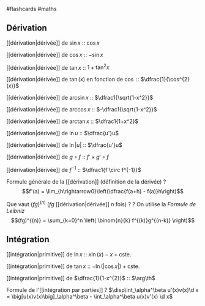 #flashcards #maths

## Dérivation

[[dérivation|dérivée]] de $\sin x$ :: $\cos x$
<!--SR:!2022-11-19,107,272-->
[[dérivation|dérivée]] de $\cos x$ :: $-\sin x$
<!--SR:!2023-04-20,240,330-->
[[dérivation|dérivée]] de $\tan x$ :: $1 + \tan^2 x$
<!--SR:!2022-09-08,1,232-->
[[dérivation|dérivée]] de $\tan(x)$ en fonction de $\cos$ :: $\dfrac{1}{\cos^{2}(x)}$
<!--SR:!2023-02-21,171,280-->
[[dérivation|dérivée]] de $\arcsin x$ :: $\dfrac1{\sqrt{1-x^2}}$
<!--SR:!2022-10-01,69,252-->
[[dérivation|dérivée]] de $\arccos x$ :: $-\dfrac1{\sqrt{1-x^2}}$
<!--SR:!2022-09-29,67,252-->
[[dérivation|dérivée]] de $\arctan x$ :: $\dfrac1{1+x^2}$
<!--SR:!2022-09-20,33,230-->

[[dérivation|dérivée]] de $\ln u$ :: $\dfrac{u'}u$
<!--SR:!2022-09-12,72,312-->
[[dérivation|dérivée]] de $\ln |u|$ :: $\dfrac{u'}u$
<!--SR:!2023-01-28,158,292-->
[[dérivation|dérivée]] de $g\circ f$ :: $f'\times g'\circ f$
<!--SR:!2023-02-20,166,252-->
[[dérivation|dérivée]] de $f^{-1}$ :: $\dfrac1{f'\circ f^{-1}}$
<!--SR:!2023-03-09,192,312-->


Formule générale de la [[dérivation]]
(définition de la dérivée)
?
$$f'(a) = \lim_{h\rightarrow0}\left(\dfrac{f(a+h) - f(a)}h\right)$$
<!--SR:!2022-09-15,59,252-->


Que vaut $(fg)^{(n)}$ ($fg$ [[dérivation|dérivée]] $n$ fois) ?
?
On utilise la _Formule de Leibniz_
$$(fg)^{(n)} = \sum_{k=0}^n \left( \binom{n}{k} f^{(k)}g^{(n-k)} \right)$$
<!--SR:!2022-12-07,123,292-->


## Intégration

[[intégration|primitive]] de $\ln x$ :: $x\ln(x) - x + \text{cste.}$
<!--SR:!2022-09-16,24,227-->
[[intégration|primitive]] de $\tan x$ :: $-\ln(|\cos x|) + \text{cste.}$ 
<!--SR:!2022-09-25,26,207-->
[[intégration|primitive]] de $\dfrac{1}{1-x^{2}}$ :: $\arg\th$
<!--SR:!2022-09-09,2,203-->


Formule de l'[[intégration par parties]]
?
$\disp\int_\alpha^\beta u'(x)v(x)\d x = \big[u(x)v(x)\big]_\alpha^\beta - \int_\alpha^\beta u(x)v'(x) \d x$
<!--SR:!2023-05-29,272,332-->



